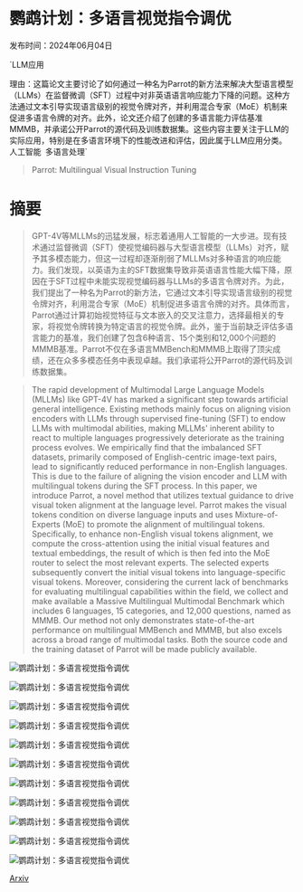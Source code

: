 # 鹦鹉计划：多语言视觉指令调优

发布时间：2024年06月04日

`LLM应用

理由：这篇论文主要讨论了如何通过一种名为Parrot的新方法来解决大型语言模型（LLMs）在监督微调（SFT）过程中对非英语语言响应能力下降的问题。这种方法通过文本引导实现语言级别的视觉令牌对齐，并利用混合专家（MoE）机制来促进多语言令牌的对齐。此外，论文还介绍了创建的多语言能力评估基准MMMB，并承诺公开Parrot的源代码及训练数据集。这些内容主要关注于LLM的实际应用，特别是在多语言环境下的性能改进和评估，因此属于LLM应用分类。` `人工智能` `多语言处理`

> Parrot: Multilingual Visual Instruction Tuning

# 摘要

> GPT-4V等MLLMs的迅猛发展，标志着通用人工智能的一大步进。现有技术通过监督微调（SFT）使视觉编码器与大型语言模型（LLMs）对齐，赋予其多模态能力，但这一过程却逐渐削弱了MLLMs对多种语言的响应能力。我们发现，以英语为主的SFT数据集导致非英语语言性能大幅下降，原因在于SFT过程中未能实现视觉编码器与LLMs的多语言令牌对齐。为此，我们提出了一种名为Parrot的新方法，它通过文本引导实现语言级别的视觉令牌对齐，利用混合专家（MoE）机制促进多语言令牌的对齐。具体而言，Parrot通过计算初始视觉特征与文本嵌入的交叉注意力，选择最相关的专家，将视觉令牌转换为特定语言的视觉令牌。此外，鉴于当前缺乏评估多语言能力的基准，我们创建了包含6种语言、15个类别和12,000个问题的MMMB基准。Parrot不仅在多语言MMBench和MMMB上取得了顶尖成绩，还在众多多模态任务中表现卓越。我们承诺将公开Parrot的源代码及训练数据集。

> The rapid development of Multimodal Large Language Models (MLLMs) like GPT-4V has marked a significant step towards artificial general intelligence. Existing methods mainly focus on aligning vision encoders with LLMs through supervised fine-tuning (SFT) to endow LLMs with multimodal abilities, making MLLMs' inherent ability to react to multiple languages progressively deteriorate as the training process evolves. We empirically find that the imbalanced SFT datasets, primarily composed of English-centric image-text pairs, lead to significantly reduced performance in non-English languages. This is due to the failure of aligning the vision encoder and LLM with multilingual tokens during the SFT process. In this paper, we introduce Parrot, a novel method that utilizes textual guidance to drive visual token alignment at the language level. Parrot makes the visual tokens condition on diverse language inputs and uses Mixture-of-Experts (MoE) to promote the alignment of multilingual tokens. Specifically, to enhance non-English visual tokens alignment, we compute the cross-attention using the initial visual features and textual embeddings, the result of which is then fed into the MoE router to select the most relevant experts. The selected experts subsequently convert the initial visual tokens into language-specific visual tokens. Moreover, considering the current lack of benchmarks for evaluating multilingual capabilities within the field, we collect and make available a Massive Multilingual Multimodal Benchmark which includes 6 languages, 15 categories, and 12,000 questions, named as MMMB. Our method not only demonstrates state-of-the-art performance on multilingual MMBench and MMMB, but also excels across a broad range of multimodal tasks. Both the source code and the training dataset of Parrot will be made publicly available.

![鹦鹉计划：多语言视觉指令调优](../../../paper_images/2406.02539/x2.png)

![鹦鹉计划：多语言视觉指令调优](../../../paper_images/2406.02539/x3.png)

![鹦鹉计划：多语言视觉指令调优](../../../paper_images/2406.02539/x4.png)

![鹦鹉计划：多语言视觉指令调优](../../../paper_images/2406.02539/x5.png)

![鹦鹉计划：多语言视觉指令调优](../../../paper_images/2406.02539/x6.png)

![鹦鹉计划：多语言视觉指令调优](../../../paper_images/2406.02539/x7.png)

![鹦鹉计划：多语言视觉指令调优](../../../paper_images/2406.02539/x8.png)

![鹦鹉计划：多语言视觉指令调优](../../../paper_images/2406.02539/x9.png)

![鹦鹉计划：多语言视觉指令调优](../../../paper_images/2406.02539/x10.png)

![鹦鹉计划：多语言视觉指令调优](../../../paper_images/2406.02539/x11.png)

![鹦鹉计划：多语言视觉指令调优](../../../paper_images/2406.02539/x12.png)

[Arxiv](https://arxiv.org/abs/2406.02539)